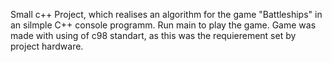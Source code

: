 Small c++ Project, which realises an algorithm for the game "Battleships" in an silmple C++ console programm. 
Run main to play the game. Game was made with using of c98 standart, as this was the requierement set by project hardware.
